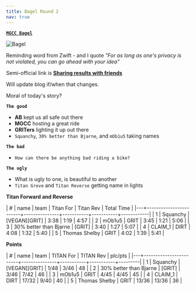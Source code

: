 ```yaml
---
title: Bagel Round 2
nav: true
---
```


[**`MGCC Bagel`**](https://zwiftpower.com/events.php?zid=1659902)

![Bagel](../../../2021/01/30/images/mgcc_bagel.png)

Reminding word from Zwift - and I quote *"For as long as one's privacy is not
violated, you can go ahead with your idea"*

Semi-official link is [**Sharing results with friends**](https://forums.zwift.com/t/sharing-results-with-friends/534276/8 "Sharing with friends at Zwift forum")

Will update blog if/when that changes.

Moral of today's story?

**`The good`**
- **AB** kept us all safe out there
- **MGCC** hosting a great ride
- **GRITers** lighting it up out there
- `Squanchy`, `30% better than Bjarne`, and `mOb1u5` taking names


**`The bad`**
- `How can there be anything bad riding a bike?`

**`The ugly`**
- What is ugly to one, is beautiful to another
- `Titan Grove` and `Titan Reverse` getting name in lights


**Titan Forward and Reverse**

| # | name                   | team          | Titan For | Titan Rev | Total Time |
|---+------------------------+---------------+-----------+-----------+------------|
| 1 | Squanchy               | [VEGAN][GRIT] |      3:38 |      1:19 |       4:57 |
| 2 | mOb1u5                 | GRIT          |      3:45 |      1:21 |       5:06 |
| 3 | 30% better than Bjarne | [GRIT]        |      3:40 |      1:27 |       5:07 |
| 4 | CLAIM_1                | DIRT          |      4:08 |      1:32 |       5:40 |
| 5 | Thomas Shelby          | GRIT          |      4:02 |      1:39 |       5:41 |

**Points**

| # | name                   | team          | TITAN For | TITAN Rev | plc/pts |
|---+------------------------+---------------+-----------+-----------+---------|
| 1 | Squanchy               | [VEGAN][GRIT] | 1/48      | 3/46      |      48 |
| 2 | 30% better than Bjarne | [GRIT]        | 3/46      | 7/42      |      46 |
| 3 | mOb1u5                 | GRIT          | 4/45      | 4/45      |      45 |
| 4 | CLAIM_1                | DIRT          | 17/32     | 9/40      |      40 |
| 5 | Thomas Shelby          | GRIT          | 13/36     | 13/36     |      36 |
